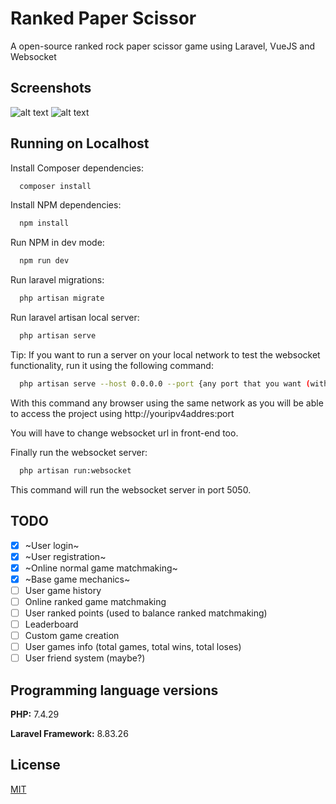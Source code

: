 
# Ranked Paper Scissor

A open-source ranked rock paper scissor game using Laravel, VueJS and Websocket

## Screenshots

![alt text](https://i.imgur.com/8zvXbrS.png)
![alt text](https://i.imgur.com/8zvXbrS.png)

## Running on Localhost

Install Composer dependencies:
```bash
  composer install
```

Install NPM dependencies:
```bash
  npm install
```

Run NPM in dev mode:
```bash
  npm run dev
```

Run laravel migrations:
```bash
  php artisan migrate
```

Run laravel artisan local server:
```bash
  php artisan serve
```
Tip: If you want to run a server on your local network to test the websocket functionality, run it using the following command:
```bash
  php artisan serve --host 0.0.0.0 --port {any port that you want (without the brackets)}
```
With this command any browser using the same network as you will be able to access the project using http://youripv4addres:port

You will have to change websocket url in front-end too.

Finally run the websocket server:
```bash
  php artisan run:websocket
```
This command will run the websocket server in port 5050.
## TODO

- [X]  ~User login~
- [X]  ~User registration~
- [X]  ~Online normal game matchmaking~
- [X]  ~Base game mechanics~
- [ ]  User game history
- [ ]  Online ranked game matchmaking
- [ ]  User ranked points (used to balance ranked matchmaking)
- [ ]  Leaderboard
- [ ]  Custom game creation
- [ ]  User games info (total games, total wins, total loses)
- [ ]  User friend system (maybe?)

## Programming language versions

**PHP:** 7.4.29

**Laravel Framework:** 8.83.26


## License

[MIT](https://choosealicense.com/licenses/mit/)
